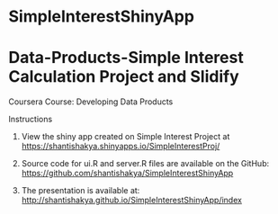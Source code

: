 # SimpleInterestShinyApp

Data-Products-Simple Interest Calculation Project and Slidify
=====================

Coursera Course: Developing Data Products

Instructions

1. View the shiny app created on Simple Interest Project at https://shantishakya.shinyapps.io/SimpleInterestProj/

2. Source code for ui.R and server.R files are available on the GitHub:
https://github.com/shantishakya/SimpleInterestShinyApp

3. The presentation is available at:
http://shantishakya.github.io/SimpleInterestShinyApp/index

